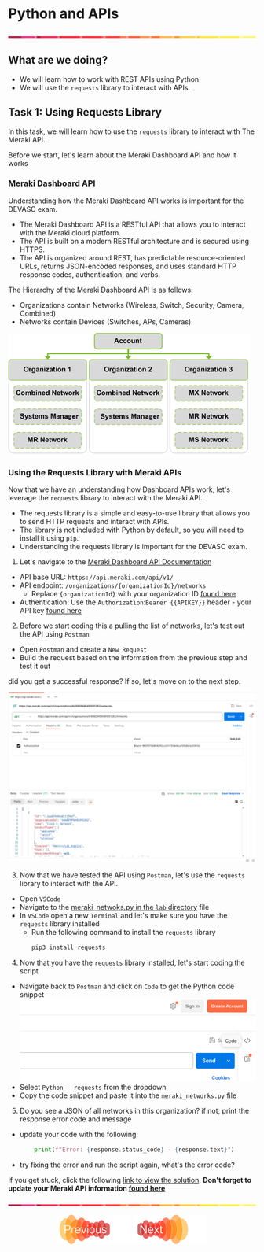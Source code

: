 # Python and APIs
![line](../assets/banner.png)

## What are we doing?
- We will learn how to work with REST APIs using Python.
- We will use the `requests` library to interact with APIs.


## Task 1: Using Requests Library
In this task, we will learn how to use the `requests` library to interact with The Meraki API.

Before we start, let's learn about the Meraki Dashboard API and how it works

### Meraki Dashboard API

Understanding how the Meraki Dashboard API works is important for the DEVASC exam. 
- The Meraki Dashboard API is a RESTful API that allows you to interact with the Meraki cloud platform. 
- The API is built on a modern RESTful architecture and is secured using HTTPS.
- The API is organized around REST, has predictable resource-oriented URLs, returns JSON-encoded responses, and uses standard HTTP response codes, authentication, and verbs.

The Hierarchy of the Meraki Dashboard API is as follows:
- Organizations contain Networks (Wireless, Switch, Security, Camera, Combined)
- Networks contain Devices (Switches, APs, Cameras)

![Meraki](./images/meraki.png)

### Using the Requests Library with Meraki APIs

Now that we have an understanding how Dashboard APIs work, let's leverage the `requests` library to interact with the Meraki API.
- The requests library is a simple and easy-to-use library that allows you to send HTTP requests and interact with APIs.
- The library is not included with Python by default, so you will need to install it using `pip`.
- Understanding the requests library is important for the DEVASC exam.

1. Let's navigate to the [Meraki Dashboard API Documentation](https://developer.cisco.com/meraki/api-v1/get-network/)
- API base URL: `https://api.meraki.com/api/v1/`
- API endpoint: `/organizations/{organizationId}/networks`
  - Replace `{organizationId}` with your organization ID [found here](./lab/meraki_api_info.md)
- Authentication: Use the `Authorization`:`Bearer {{APIKEY}}` header - your API key [found here](./lab/meraki_api_info.md)

2. Before we start coding this a pulling the list of networks, let's test out the API using `Postman`
- Open `Postman` and create a `New Request`
- Build the request based on the information from the previous step and test it out

did you get a successful response? If so, let's move on to the next step.

![meraki_postman1.png](./images/meraki_postman1.png)


3. Now that we have tested the API using `Postman`, let's use the `requests` library to interact with the API.
- Open `VSCode` 
- Navigate to the [meraki_netwoks.py in the `lab` directory](./lab/meraki_networks.py) file
- In `VSCode` open a new `Terminal` and let's make sure you have the `requests` library installed
  - Run the following command to install the `requests` library
    ```bash
    pip3 install requests
    ```

4. Now that you have the `requests` library installed, let's start coding the script
- Navigate back to `Postman` and click on `Code` to get the Python code snippet
![code](./images/postman_code.png)
- Select `Python - requests` from the dropdown
- Copy the code snippet and paste it into the `meraki_networks.py` file

5. Do you see a JSON of all networks in this organization? if not, print the response error code and message
- update your code with the following:
  ```python
      print(f"Error: {response.status_code} - {response.text}")
  ```
- try fixing the error and run the script again, what's the error code? 


If you get stuck, click the following [link to view the solution](./lab/solutions/meraki_networks_solution.py).
**Don't forget to update your Meraki API information [found here](./lab/meraki_api_info.md)**

![line](../assets/banner.png)
<p align="center">
<a href="5.md"><img src="../assets/previous.png" width="150px"></a>
<a href="7.md"><img src="../assets/next.png" width="150px"></a>
</p>